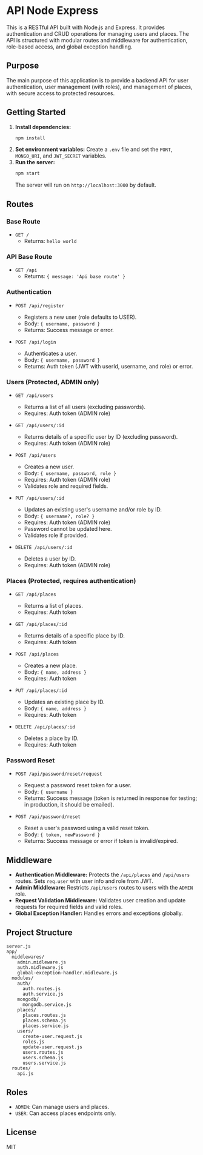 # API Node Express

This is a RESTful API built with Node.js and Express. It provides authentication and CRUD operations for managing users and places. The API is structured with modular routes and middleware for authentication, role-based access, and global exception handling.

## Purpose

The main purpose of this application is to provide a backend API for user authentication, user management (with roles), and management of places, with secure access to protected resources.

## Getting Started

1. **Install dependencies:**
   ```sh
   npm install
   ```
2. **Set environment variables:**
   Create a `.env` file and set the `PORT`, `MONGO_URI`, and `JWT_SECRET` variables.
3. **Run the server:**
   ```sh
   npm start
   ```
   The server will run on `http://localhost:3000` by default.

## Routes

### Base Route
- `GET /`
  - Returns: `hello world`

### API Base Route
- `GET /api`
  - Returns: `{ message: 'Api base route' }`

### Authentication
- `POST /api/register`
  - Registers a new user (role defaults to USER).
  - Body: `{ username, password }`
  - Returns: Success message or error.

- `POST /api/login`
  - Authenticates a user.
  - Body: `{ username, password }`
  - Returns: Auth token (JWT with userId, username, and role) or error.

### Users (Protected, ADMIN only)
- `GET /api/users`
  - Returns a list of all users (excluding passwords).
  - Requires: Auth token (ADMIN role)

- `GET /api/users/:id`
  - Returns details of a specific user by ID (excluding password).
  - Requires: Auth token (ADMIN role)

- `POST /api/users`
  - Creates a new user.
  - Body: `{ username, password, role }`
  - Requires: Auth token (ADMIN role)
  - Validates role and required fields.

- `PUT /api/users/:id`
  - Updates an existing user's username and/or role by ID.
  - Body: `{ username?, role? }`
  - Requires: Auth token (ADMIN role)
  - Password cannot be updated here.
  - Validates role if provided.

- `DELETE /api/users/:id`
  - Deletes a user by ID.
  - Requires: Auth token (ADMIN role)

### Places (Protected, requires authentication)
- `GET /api/places`
  - Returns a list of places.
  - Requires: Auth token

- `GET /api/places/:id`
  - Returns details of a specific place by ID.
  - Requires: Auth token

- `POST /api/places`
  - Creates a new place.
  - Body: `{ name, address }`
  - Requires: Auth token

- `PUT /api/places/:id`
  - Updates an existing place by ID.
  - Body: `{ name, address }`
  - Requires: Auth token

- `DELETE /api/places/:id`
  - Deletes a place by ID.
  - Requires: Auth token

### Password Reset
- `POST /api/password/reset/request`
  - Request a password reset token for a user.
  - Body: `{ username }`
  - Returns: Success message (token is returned in response for testing; in production, it should be emailed).

- `POST /api/password/reset`
  - Reset a user's password using a valid reset token.
  - Body: `{ token, newPassword }`
  - Returns: Success message or error if token is invalid/expired.

## Middleware
- **Authentication Middleware:** Protects the `/api/places` and `/api/users` routes. Sets `req.user` with user info and role from JWT.
- **Admin Middleware:** Restricts `/api/users` routes to users with the `ADMIN` role.
- **Request Validation Middleware:** Validates user creation and update requests for required fields and valid roles.
- **Global Exception Handler:** Handles errors and exceptions globally.

## Project Structure
```
server.js
app/
  middlewares/
    admin.midleware.js
    auth.midleware.js
    global-exception-handler.midleware.js
  modules/
    auth/
      auth.routes.js
      auth.service.js
    mongodb/
      mongodb.service.js
    places/
      places.routes.js
      places.schema.js
      places.service.js
    users/
      create-user.request.js
      roles.js
      update-user.request.js
      users.routes.js
      users.schema.js
      users.service.js
  routes/
    api.js
```

## Roles
- `ADMIN`: Can manage users and places.
- `USER`: Can access places endpoints only.

## License
MIT
